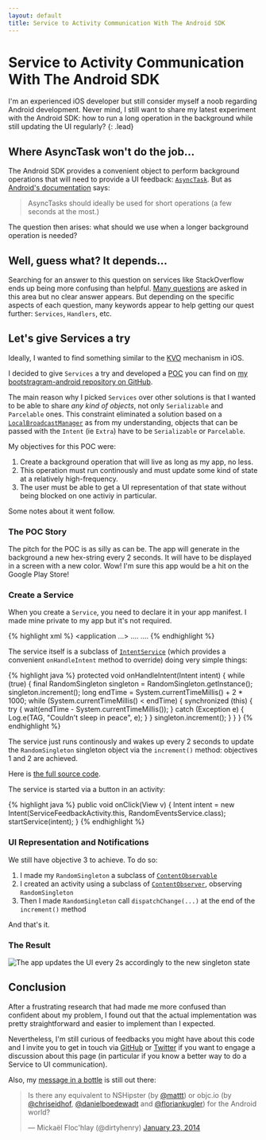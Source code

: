 ```yaml
---
layout: default
title: Service to Activity Communication With The Android SDK
---
```


# Service to Activity Communication With The Android SDK

I'm an experienced iOS developer but still consider myself a noob regarding Android development. Never mind, I still want to share 
my latest experiment with the Android SDK: how to run a long operation in the background while still updating the UI regularly?
{: .lead} 


## Where AsyncTask won't do the job...

The Android SDK provides a convenient object to perform background operations that will need to provide a UI feedback: [`AsyncTask`][asynctask]. But as [Android's documentation][asynctask] says: 

> AsyncTasks should ideally be used for short operations (a few seconds at the most.)

The question then arises: what should we use when a longer background operation is needed?


## Well, guess what? It depends...

Searching for an answer to this question on services like StackOverflow ends up being more confusing than helpful. [Many questions][stackoverflow] are asked in this area but no clear answer appears. But depending on the specific aspects of each
question, many keywords appear to help getting our quest further: `Services`, `Handlers`, etc.


##  Let's give Services a try

Ideally, I wanted to find something similar to the [KVO][kvo] mechanism in iOS. 

I decided to give `Services` a try and developed a [POC][poc] you can find on [my bootstragram-android repository on GitHub][bootstragram-android].

The main reason why I picked `Services` over other solutions is that I wanted to be able to share *any kind of objects*, not only
`Serializable` and `Parcelable` ones. This constraint eliminated a solution based on a [`LocalBroadcastManager`][LocalBroadcastManager] as from my understanding, objects that can be passed with the `Intent` (ie `Extra`) have to be `Serializable` or `Parcelable`.

My objectives for this POC were:

1. Create a background operation that will live as long as my app, no less.
2. This operation must run continously and must update some kind of state at a relatively high-frequency.
3. The user must be able to get a UI representation of that state without being blocked on one activiy in particular.

Some notes about it went follow.


### The POC  Story

The pitch for the POC is as silly as can be. The app will generate in the background a new hex-string every 2 seconds. It will have to be displayed in a screen with a new color. Wow! I'm sure this app would be a hit on the Google Play Store!


### Create a Service

When you create a `Service`, you need to declare it in your app manifest. I made mine private to my app but it's not required.

{% highlight xml %}
<application ...>
    ....
    <service 
        android:name=".services.RandomEventsService" 
        android:exported="false" >
    </service>
    ....
</application>
{% endhighlight %}

The service itself is a subclass of [`IntentService`][intentservice] (which provides a convenient `onHandleIntent` method to override) doing very simple things:

{% highlight java %}
protected void onHandleIntent(Intent intent) {
    while (true) {
        final RandomSingleton singleton = RandomSingleton.getInstance();
        singleton.increment();
        long endTime = System.currentTimeMillis() + 2 * 1000;
        while (System.currentTimeMillis() < endTime) {
            synchronized (this) {
                try {
                    wait(endTime - System.currentTimeMillis());
                } catch (Exception e) {
                    Log.e(TAG, "Couldn't sleep in peace", e);
                }
            }
            singleton.increment();
        }
    }
}
{% endhighlight %}

The service just runs continously and wakes up every 2 seconds to update the `RandomSingleton` singleton object via the `increment()` method: objectives 1 and 2 are achieved.

Here is [the full source code][RandomEventsService].

The service is started via a button in an activity:

{% highlight java %}
public void onClick(View v) {
  Intent intent = new Intent(ServiceFeedbackActivity.this, RandomEventsService.class);
  startService(intent);
}
{% endhighlight %}


### UI Representation and Notifications

We still have objective 3 to achieve. To do so:

1. I made my `RandomSingleton` a subclass of [`ContentObservable`][contentobservable]
2. I created an activity using a subclass of [`ContentObserver`][contentobserver], observing `RandomSingleton`
3. Then I made `RandomSingleton` call `dispatchChange(...)` at the end of the `increment()` method

And that's it.


### The Result

![The app updates the UI every 2s accordingly to the new singleton state](../../assets/images/android-services-to-activity-communication.gif "The app updates the UI every 2s accordingly to the new singleton state")

## Conclusion

After a frustrating research that had made me more confused than confident about my problem, I found out that the actual 
implementation was pretty straightforward and easier to implement than I expected. 

Nevertheless, I'm still curious of feedbacks you might
have about this code and I invite you to get in touch via [GitHub][github] or [Twitter][twitter] if you want to engage a discussion about this page
(in particular if you know a better way to do a Service to UI communication).

Also, my [message in a bottle][tweet] is still out there:

<blockquote class="twitter-tweet" lang="en">
  <p>Is there any equivalent to NSHipster (by <a href="https://twitter.com/mattt">@mattt</a>) or objc.io (by <a href="https://twitter.com/chriseidhof">@chriseidhof</a>, <a href="https://twitter.com/danielboedewadt">@danielboedewadt</a> and <a href="https://twitter.com/floriankugler">@floriankugler</a>) for the Android world?</p>
  &mdash; Mickaël Floc&#39;hlay (@dirtyhenry) <a href="https://twitter.com/dirtyhenry/statuses/426382723377553408">January 23, 2014</a>
</blockquote>


[asynctask]: http://developer.android.com/reference/android/os/AsyncTask.html "AsyncTask Class API Reference"
[intentservice]: http://developer.android.com/reference/android/app/IntentService.html "IntentService Class API Reference"
[contentobservable]: http://developer.android.com/reference/android/database/ContentObservable.html "ContentObservable Class API Reference"
[contentobserver]: http://developer.android.com/reference/android/database/ContentObserver.html "ContentObserver Class API Reference"
[LocalBroadcastManager]: http://developer.android.com/reference/android/support/v4/content/LocalBroadcastManager.html "LocalBroadcastManager Class API Reference"
[stackoverflow]: http://stackoverflow.com/search?q=android+ui+communication+background "Search for 'Android UI Communication Background' on StackOverflow"
[bootstragram-android]: https://github.com/dirtyhenry/bootstragram-android "My bootstragram-android repository on GitHub"
[RandomEventsService]: https://github.com/dirtyhenry/bootstragram-android/blob/master/src/com/bootstragram/demo/services/RandomEventsService.java "My RandomEventsService source code"
[poc]: http://en.wikipedia.org/wiki/Proof_of_concept "Proof of Concept"
[github]: https://github.com/dirtyhenry/bootstragram-blog/issues "Issues"
[twitter]: http://twitter.com/dirtyhenry
[kvo]: http://nshipster.com/key-value-observing/
[tweet]: https://twitter.com/dirtyhenry/statuses/426382723377553408
